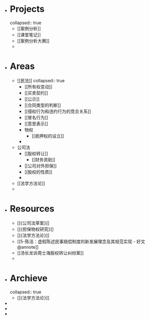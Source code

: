- # Projects
  collapsed:: true
	- [[案例分析]]
	- [[课堂笔记]]
	- [[案例分析大赛]]
	-
- # Areas
	- [[民法]]
	  collapsed:: true
		- [[所有权变动]]
		- [[买卖契约]]
		- [[公示]]
		- [[合同类型的判断]]
		- [[侵权行为和违约行为的竞合关系]]
		- [[冒名行为]]
		- [[意思表示]]
		- 物权
			- [[抵押权的设立]]
		-
	- 公司法
		- [[股权转让]]
			- [[财务资助]]
		- [[公司对外担保]]
		- [[股权的性质]]
		-
	- [[法学方法论]]
	-
- # Resources
	- [[《公司法草案》]]
	- [[《担保物权研究》]]
	- [[《法学方法论》]]
	- [[5-陈洁：虚假陈述民事赔偿制度的新发展理念及其规范实现 - 好文@annote]]
	- [[汤长龙诉周士海股权转让纠纷案]]
	-
- # Archieve
  collapsed:: true
	- [[《法学方法论》]]
-
-
-